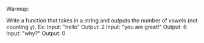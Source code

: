 Warmup:

Write a function that takes in a string and outputs the number of vowels (not counting y).
Ex:
Input: "hello"
Output: 2
Input: "you are great!"
Output: 6
Input: "why?"
Output: 0